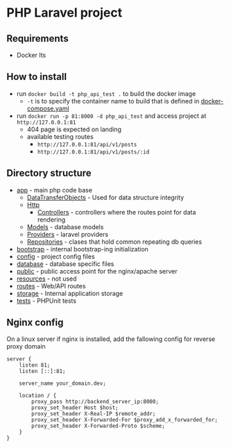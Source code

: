 # PHP Laravel project

## Requirements
- Docker lts

## How to install
- run `docker build -t php_api_test .` to build the docker image 
  - `-t` is to specify the container name to build that is defined in [docker-compose.yaml](docker-compose.yaml)
- run `docker run -p 81:8000 -d php_api_test` and access project at `http://127.0.0.1:81` 
  - 404 page is expected on landing 
  - available testing routes 
    - `http://127.0.0.1:81/api/v1/posts`
    - `http://127.0.0.1:81/api/v1/posts/:id`

## Directory structure
- [app](app) - main php code base
  - [DataTransferObjects](app/DataTransferObjects) - Used for data structure integrity 
  - [Http](app/Http) 
    - [Controllers](app/Http/Controllers) -  controllers where the routes point for data rendering
  - [Models](app/Models) - database models
  - [Providers](app/Providers) - laravel providers
  - [Repositories](app/Repositories) - clases that hold common repeating db queries
- [bootstrap](bootstrap) - internal bootstrap-ing initialization
- [config](config) - project config files
- [database](database) - database specific files
- [public](public) -  public access point for the nginx/apache server
- [resources](resources) - not used
- [routes](routes) - Web/API routes
- [storage](storage) - Internal application storage
- [tests](tests) - PHPUnit tests

## Nginx config
On a linux server if nginx is installed, add the fallowing config for reverse proxy domain 
```
server {
    listen 81;
    listen [::]:81;

    server_name your_domain.dev;

    location / {
        proxy_pass http://backend_server_ip:8000;
        proxy_set_header Host $host;
        proxy_set_header X-Real-IP $remote_addr;
        proxy_set_header X-Forwarded-For $proxy_add_x_forwarded_for;
        proxy_set_header X-Forwarded-Proto $scheme;
    }
}
```
